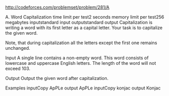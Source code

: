 http://codeforces.com/problemset/problem/281/A


A. Word Capitalization
time limit per test2 seconds
memory limit per test256 megabytes
inputstandard input
outputstandard output
Capitalization is writing a word with its first letter as a capital letter. Your task is to capitalize the given word.

Note, that during capitalization all the letters except the first one remains unchanged.

Input
A single line contains a non-empty word. This word consists of lowercase and uppercase English letters. The length of the word will not exceed 103.

Output
Output the given word after capitalization.

Examples
inputCopy
ApPLe
output
ApPLe
inputCopy
konjac
output
Konjac